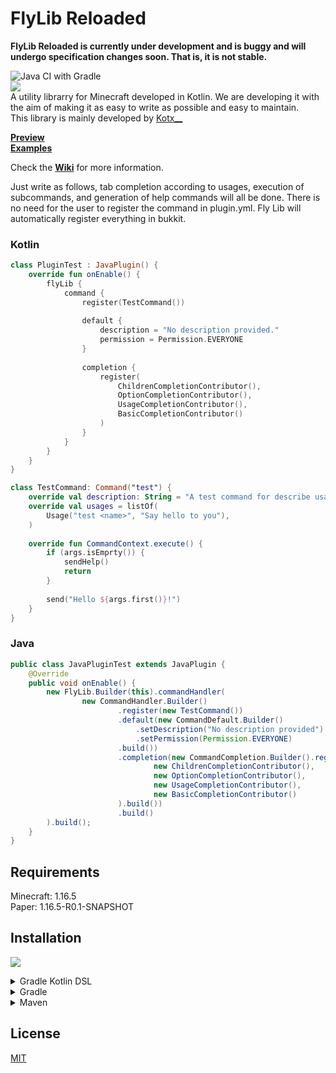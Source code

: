 # FlyLib Reloaded

__**FlyLib Reloaded is currently under development and is buggy and will undergo specification changes soon. That is, it is not stable.**__

![Java CI with Gradle](https://github.com/TeamKun/flylib-reloaded/workflows/Java%20CI%20with%20Gradle/badge.svg)  
[![](https://jitpack.io/v/TeamKun/flylib-reloaded.svg)](https://jitpack.io/#TeamKun/flylib-reloaded)  
A utility librarry for Minecraft developed in Kotlin. We are developing it with the aim of making it as easy to write as possible and easy to
maintain.  
This library is mainly developed by [Kotx\_\_](https://twitter.com/kotx__)

**[Preview](https://imgur.com/Wy5yUvI)**  
**[Examples](https://github.com/TeamKun/flylib-reloaded/tree/master/TestServer)**

Check the **[Wiki](https://github.com/TeamKun/flylib-reloaded/wiki/FlyLib-Reloaded-Docs:-Welcome)** for more information.

Just write as follows, tab completion according to usages, execution of subcommands, and generation of help commands will all be done. There is no
need for the user to register the command in plugin.yml. Fly Lib will automatically register everything in bukkit.

### Kotlin
```kotlin
class PluginTest : JavaPlugin() {
    override fun onEnable() {
        flyLib {
            command {
                register(TestCommand())
                
                default {
                    description = "No description provided."
                    permission = Permission.EVERYONE
                }
                
                completion {
                    register(
                        ChildrenCompletionContributor(),
                        OptionCompletionContributor(),
                        UsageCompletionContributor(),
                        BasicCompletionContributor()
                    )
                }
            }
        }
    }
}

class TestCommand: Command("test") {
    override val description: String = "A test command for describe usage"
    override val usages = listOf(
        Usage("test <name>", "Say hello to you"),
    )
    
    override fun CommandContext.execute() {
        if (args.isEmprty()) {
            sendHelp()
            return
        }
        
        send("Hello ${args.first()}!")
    }
}
```

### Java
```java
public class JavaPluginTest extends JavaPlugin {
    @Override
    public void onEnable() {
        new FlyLib.Builder(this).commandHandler(
                new CommandHandler.Builder()
                        .register(new TestCommand())
                        .default(new CommandDefault.Builder()
                            .setDescription("No description provided")
                            .setPermission(Permission.EVERYONE)
                        .build())
                        .completion(new CommandCompletion.Builder().register(
                                new ChildrenCompletionContributor(),
                                new OptionCompletionContributor(),
                                new UsageCompletionContributor(),
                                new BasicCompletionContributor()
                        ).build())
                        .build()
        ).build();
    }
}
```

## Requirements

Minecraft: 1.16.5  
Paper: 1.16.5-R0.1-SNAPSHOT

## Installation

[![](https://jitpack.io/v/TeamKun/flylib-reloaded.svg)](https://jitpack.io/#TeamKun/flylib-reloaded)  

<details>
<summary>Gradle Kotlin DSL</summary>
<div>

```gradle
repositories {
    maven("https://jitpack.io")
}
```
```gradle
dependencies {
    implementation("com.github.TeamKun:flylib-reloaded:<VERSION>")
}

```
</div>
</details>

<details>
<summary>Gradle</summary>
<div>

```gradle
repositories {
    maven { url "https://jitpack.io" }
}
```
```gradle
dependencies {
    implementation "com.github.TeamKun:flylib-reloaded:<VERSION>"
}

```
</div>
</details>

<details>
<summary>Maven</summary>
<div>

```maven
<repositories>
    <repository>
        <id>jitpack.io</id>
        <url>https://jitpack.io</url>
    </repository>
</repositories>
```
```maven
<dependency>
    <groupId>com.github.TeamKun</groupId>
    <artifactId>flylib-reloaded</artifactId>
    <version>VERSION</version>
</dependency>

```
</div>
</details>

## License

[MIT](https://github.com/TeamKun/flylib-reloaded/blob/master/LICENSE)
